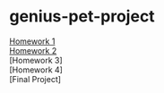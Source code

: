 # genius-pet-project
[Homework 1](https://yolilancaster.github.io/genius-pet-project/homework-1)<br>
[Homework 2](https://yolilancaster.github.io/genius-pet-project/homework-2)<br>
[Homework 3]<br>
[Homework 4]<br>
[Final Project]
